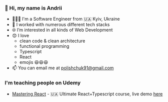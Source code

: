 ### 👋 Hi, my name is Andrii
- 👨🏼‍💻 I'm a Software Engineer from 🇺🇦 Kyiv, Ukraine
- 🥷 I worked with numerous different tech stacks
- 🌐 I’m interested in all kinds of Web Development
- 😍 I love 
  - clean code & clean architecture
  - functional programming
  - Typescript
  - React
  - emojis 😆😆😆
- 📫 You can email me at polishchuk91@gmail.com

### I'm teaching people on Udemy
  - [Mastering React](https://www.udemy.com/course/opanovuemo-react/?referralCode=C0563B0126CAF7329C80) - 🇺🇦 Ultimate React+Typescript course, live demo [here](https://a-polishchuk.github.io/mastering-react/)
